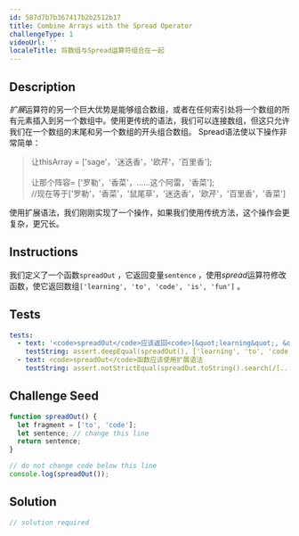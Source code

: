 ```yaml
---
id: 587d7b7b367417b2b2512b17
title: Combine Arrays with the Spread Operator
challengeType: 1
videoUrl: ''
localeTitle: 将数组与Spread运算符组合在一起
---
```


## Description
<section id="description"> <dfn>扩展</dfn>运算符的另一个巨大优势是能够组合数组，或者在任何索引处将一个数组的所有元素插入到另一个数组中。使用更传统的语法，我们可以连接数组，但这只允许我们在一个数组的末尾和另一个数组的开头组合数组。 Spread语法使以下操作非常简单： <blockquote>让thisArray = [&#39;sage&#39;，&#39;迷迭香&#39;，&#39;欧芹&#39;，&#39;百里香&#39;]; <br><br>让那个阵容= [&#39;罗勒&#39;，&#39;香菜&#39;，......这个阿雷，&#39;香菜&#39;]; <br> //现在等于[&#39;罗勒&#39;，&#39;香菜&#39;，&#39;鼠尾草&#39;，&#39;迷迭香&#39;，&#39;欧芹&#39;，&#39;百里香&#39;，&#39;香菜&#39;] </blockquote>使用扩展语法，我们刚刚实现了一个操作，如果我们使用传统方法，这个操作会更复杂，更冗长。 </section>

## Instructions
<section id="instructions">我们定义了一个函数<code>spreadOut</code> ，它返回变量<code>sentence</code> ，使用<dfn>spread</dfn>运算符修改函数，使它返回数组<code>[&#39;learning&#39;, &#39;to&#39;, &#39;code&#39;, &#39;is&#39;, &#39;fun&#39;]</code> 。 </section>

## Tests
<section id='tests'>

```yml
tests:
  - text: '<code>spreadOut</code>应该返回<code>[&quot;learning&quot;, &quot;to&quot;, &quot;code&quot;, &quot;is&quot;, &quot;fun&quot;]</code>'
    testString: assert.deepEqual(spreadOut(), ['learning', 'to', 'code', 'is', 'fun'], '<code>spreadOut</code> should return <code>["learning", "to", "code", "is", "fun"]</code>');
  - text: <code>spreadOut</code>函数应该使用扩展语法
    testString: assert.notStrictEqual(spreadOut.toString().search(/[...]/), -1, 'The <code>spreadOut</code> function should utilize spread syntax');

```

</section>

## Challenge Seed
<section id='challengeSeed'>

<div id='js-seed'>

```js
function spreadOut() {
  let fragment = ['to', 'code'];
  let sentence; // change this line
  return sentence;
}

// do not change code below this line
console.log(spreadOut());

```

</div>



</section>

## Solution
<section id='solution'>

```js
// solution required
```
</section>
